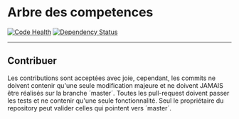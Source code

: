 # Arbre des competences

[![Code Health](https://landscape.io/github/nils-van-zuijlen/arbre_competences/master/landscape.svg?style=flat)](https://landscape.io/github/nils-van-zuijlen/arbre_competences/master)
[![Dependency Status](https://gemnasium.com/badges/github.com/nils-van-zuijlen/arbre_competences.svg)](https://gemnasium.com/github.com/nils-van-zuijlen/arbre_competences)

------------

## Contribuer
Les contributions sont acceptées avec joie, cependant, les commits ne doivent contenir qu'une seule modification majeure et ne doivent JAMAIS être réalisés sur la branche ´master´. Toutes les pull-request doivent passer les tests et ne contenir qu'une seule fonctionnalité. Seul le propriétaire du repository peut valider celles qui pointent vers ´master´.
